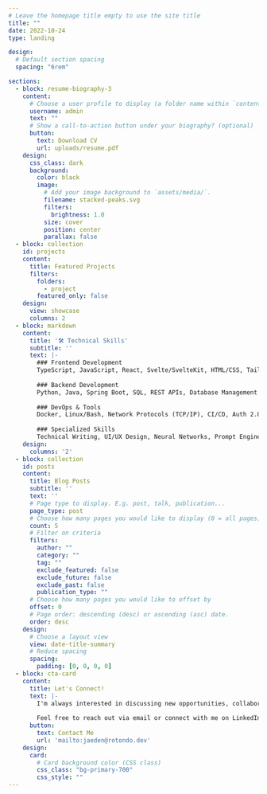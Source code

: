 ```yaml
---
# Leave the homepage title empty to use the site title
title: ""
date: 2022-10-24
type: landing

design:
  # Default section spacing
  spacing: "6rem"

sections:
  - block: resume-biography-3
    content:
      # Choose a user profile to display (a folder name within `content/authors/`)
      username: admin
      text: ""
      # Show a call-to-action button under your biography? (optional)
      button:
        text: Download CV
        url: uploads/resume.pdf
    design:
      css_class: dark
      background:
        color: black
        image:
          # Add your image background to `assets/media/`.
          filename: stacked-peaks.svg
          filters:
            brightness: 1.0
          size: cover
          position: center
          parallax: false
  - block: collection
    id: projects
    content:
      title: Featured Projects
      filters:
        folders:
          - project
        featured_only: false
    design:
      view: showcase
      columns: 2
  - block: markdown
    content:
      title: '🛠️ Technical Skills'
      subtitle: ''
      text: |-
        ### Frontend Development
        TypeScript, JavaScript, React, Svelte/SvelteKit, HTML/CSS, Tailwind CSS, MUI
        
        ### Backend Development
        Python, Java, Spring Boot, SQL, REST APIs, Database Management
        
        ### DevOps & Tools
        Docker, Linux/Bash, Network Protocols (TCP/IP), CI/CD, Auth 2.0, Jenkins
        
        ### Specialized Skills
        Technical Writing, UI/UX Design, Neural Networks, Prompt Engineering, LLM Integration
    design:
      columns: '2'
  - block: collection
    id: posts
    content:
      title: Blog Posts
      subtitle: ''
      text: ''
      # Page type to display. E.g. post, talk, publication...
      page_type: post
      # Choose how many pages you would like to display (0 = all pages)
      count: 5
      # Filter on criteria
      filters:
        author: ""
        category: ""
        tag: ""
        exclude_featured: false
        exclude_future: false
        exclude_past: false
        publication_type: ""
      # Choose how many pages you would like to offset by
      offset: 0
      # Page order: descending (desc) or ascending (asc) date.
      order: desc
    design:
      # Choose a layout view
      view: date-title-summary
      # Reduce spacing
      spacing:
        padding: [0, 0, 0, 0]
  - block: cta-card
    content:
      title: Let's Connect!
      text: |-
        I'm always interested in discussing new opportunities, collaborating on innovative projects, or just having a chat about technology.
        
        Feel free to reach out via email or connect with me on LinkedIn!
      button:
        text: Contact Me
        url: 'mailto:jaeden@rotondo.dev'
    design:
      card:
        # Card background color (CSS class)
        css_class: "bg-primary-700"
        css_style: ""
---
```

